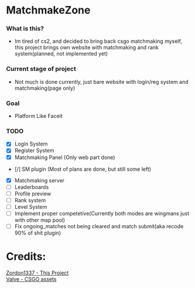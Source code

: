 # MatchmakeZone

### What is this?
- Im tired of cs2, and decided to bring back csgo matchmaking myself, this project brings own website with matchmaking and rank system(planned, not implemented yet)

### Current stage of project
- Not much is done currently, just bare website with login/reg system and matchmaking(page only)

### Goal
- Platform Like Faceit 

### TODO
- [x] Login System 
- [x] Register System
- [X] Matchmaking Panel (Only web part done)
- [/] SM plugin (Most of plans are done, but still some left)
- [X] Matchmaking server
- [ ] Leaderboards
- [ ] Profile preview
- [ ] Rank system
- [ ] Level System
- [ ] Implement proper competetive(Currently both modes are wingmans just with other map pool)
- [ ] Fix ongoing_matches not being cleared and match submit(aka recode 90% of shit plugin)

# Credits:<br>
<a href="https://github.com/Zordon1337">Zordon1337 - This Project</a><br>
<a href="https://github.com/ValveSoftware">Valve - CSGO assets</a><br>
